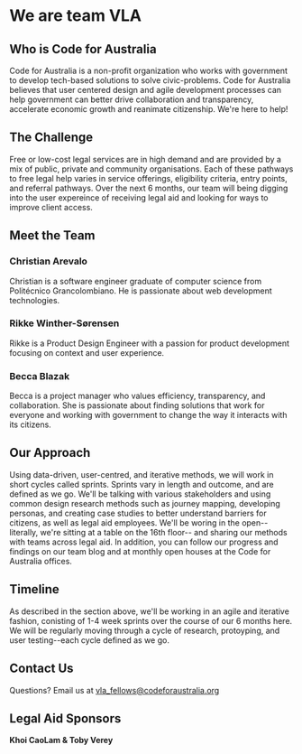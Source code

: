 <h1>We are team VLA</h1>
<h2>Who is Code for Australia</h2>
<p>Code for Australia is a non-profit organization who works with government to develop tech-based solutions to solve civic-problems. Code for Australia believes that user centered design and agile development processes can help government can better drive collaboration and transparency, accelerate economic growth and reanimate citizenship. We're here to help!</p>
<h2>The Challenge</h2>
<p> Free or low-cost legal services are in high demand and are provided by a mix of public, private and community organisations. Each of these pathways to free legal help varies in service offerings, eligibility criteria, entry points, and referral pathways. Over the next 6 months, our team will being digging into the user expereince of receiving legal aid and looking for ways to improve client access.
</p>
<h2>Meet the Team</h2>
<h3>Christian Arevalo</h3>
<p>Christian is a software engineer graduate of computer science from Politécnico Grancolombiano. He is passionate about web development technologies.</p>
<h3>Rikke Winther-Sørensen</h3>
<p>Rikke is a Product Design Engineer with a passion for product development focusing on context and user experience.</p>
<h3>Becca Blazak</h3>
<p>Becca is a project manager who values efficiency, transparency, and collaboration. She is passionate about finding solutions that work for everyone and working with government to change the way it interacts with its citizens.</p>
<h2>Our Approach</h2>
<p>Using data-driven, user-centred, and iterative methods, we will work in short cycles called sprints. Sprints vary in length and outcome, and are defined as we go. We'll be talking with various stakeholders and using common design research methods such as journey mapping, developing personas, and creating case studies to better understand barriers for citizens, as well as legal aid employees. We'll be woring in the open--literally, we're sitting at a table on the 16th floor-- and sharing our methods with teams across legal aid. In addition, you can follow our progress and findings on our team blog and at monthly open houses at the Code for Australia offices.
</p>
<h2>Timeline</h2>
<p> As described in the section above, we'll be working in an agile and iterative fashion, conisting of 1-4 week sprints over the course of our 6 months here. We will be regularly moving through a cycle of research, protoyping, and user testing--each cycle defined as we go. </p>
<h2>Contact Us</h2>
<p>Questions? Email us at <a href="vla_fellows@codeforaustralia.org"> vla_fellows@codeforaustralia.org</a></p>
<h2>Legal Aid Sponsors</h2>
<p><strong>Khoi CaoLam & Toby Verey</strong></p>

